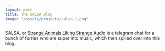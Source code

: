 ```yaml
---
layout: post
title: The SALSA Blog
image: "/assets/projects/salsa-1.png"
---
```


SALSA, or [Strange Animals Liking Strange Audio](http://strangeanimals.likingstrange.audio) is a telegram chat for a bunch of furries who are super into music, which then spilled over into this blog.
